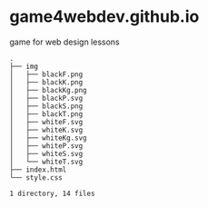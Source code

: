 # game4webdev.github.io
game for web design lessons

```
.
├── img
│   ├── blackF.png
│   ├── blackK.png
│   ├── blackKg.png
│   ├── blackP.svg
│   ├── blackS.png
│   ├── blackT.png
│   ├── whiteF.svg
│   ├── whiteK.svg
│   ├── whiteKg.svg
│   ├── whiteP.svg
│   ├── whiteS.svg
│   └── whiteT.svg
├── index.html
└── style.css

1 directory, 14 files
```
